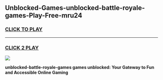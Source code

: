
## Unblocked-Games-unblocked-battle-royale-games-Play-Free-mru24
<h3>
<a href="https://premium76.site?title=unblocked-battle-royale-games&ref=23A">CLICK TO PLAY</a></h3>
<hr>

<h3>
<a href="https://premium76.site?title=unblocked-battle-royale-games&ref=23A">CLICK 2 PLAY</a>
  
</h3>

<a href="https://premium76.site?title=unblocked-battle-royale-games&ref=23A"><img src="https://clearcache.store/games.png"></a>


**unblocked-battle-royale-games games unblocked: Your Gateway to Fun and Accessible Online Gaming**
